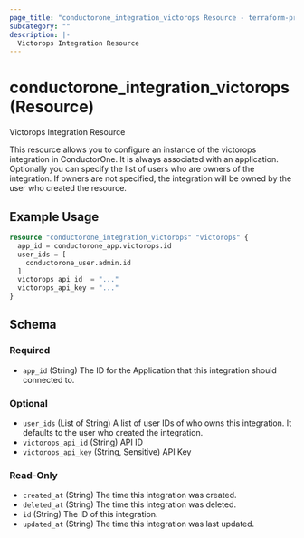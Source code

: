 ```yaml
---
page_title: "conductorone_integration_victorops Resource - terraform-provider-conductorone"
subcategory: ""
description: |-
  Victorops Integration Resource
---
```


# conductorone_integration_victorops (Resource)

Victorops Integration Resource

This resource allows you to configure an instance of the victorops integration in ConductorOne.
It is always associated with an application. Optionally you can specify the list of users who are owners of the integration.
If owners are not specified, the integration will be owned by the user who created the resource.

## Example Usage

```terraform
resource "conductorone_integration_victorops" "victorops" {
  app_id = conductorone_app.victorops.id
  user_ids = [
    conductorone_user.admin.id
  ]
  victorops_api_id  = "..."
  victorops_api_key = "..."
}
```

<!-- schema generated by tfplugindocs -->
## Schema

### Required

- `app_id` (String) The ID for the Application that this integration should connected to.

### Optional

- `user_ids` (List of String) A list of user IDs of who owns this integration. It defaults to the user who created the integration.
- `victorops_api_id` (String) API ID
- `victorops_api_key` (String, Sensitive) API Key

### Read-Only

- `created_at` (String) The time this integration was created.
- `deleted_at` (String) The time this integration was deleted.
- `id` (String) The ID of this integration.
- `updated_at` (String) The time this integration was last updated.
